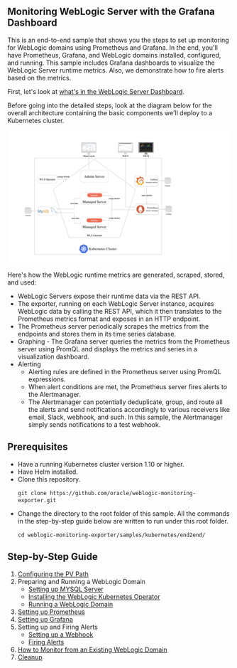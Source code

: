## Monitoring WebLogic Server with the Grafana Dashboard
This is an end-to-end sample that shows you the steps to set up monitoring for WebLogic domains using Prometheus and Grafana. In the end, you'll have Prometheus, Grafana, and WebLogic domains installed, configured, and running. This sample includes Grafana dashboards to visualize the WebLogic Server runtime metrics. Also, we demonstrate how to fire alerts based on the metrics.

First, let's look at [what's in the WebLogic Server Dashboard](docs/dashboard.md).

Before going into the detailed steps, look at the diagram below for the overall architecture containing the basic components we'll deploy to a Kubernetes cluster.

![architecture](docs/images/architecture.png)

Here's how the WebLogic runtime metrics are generated, scraped, stored, and used:
- WebLogic Servers expose their runtime data via the REST API.
- The exporter, running on each WebLogic Server instance, acquires WebLogic data by calling the REST API, which it then translates to the Prometheus metrics format and exposes in an HTTP endpoint.
- The Prometheus server periodically scrapes the metrics from the endpoints and stores them in its time series database.
- Graphing - The Grafana server queries the metrics from the Prometheus server using PromQL and displays the metrics and series in a visualization dashboard.
- Alerting
  - Alerting rules are defined in the Prometheus server using PromQL expressions.
  - When alert conditions are met, the Prometheus server fires alerts to the Alertmanager.
  - The Alertmanager can potentially deduplicate, group, and route all the alerts and send notifications accordingly to various receivers like email, Slack, webhook, and such. In this sample, the Alertmanager simply sends notifications to a test webhook.

## Prerequisites
- Have a running Kubernetes cluster version 1.10 or higher.
- Have Helm installed.  
- Clone this repository.
  ```
  git clone https://github.com/oracle/weblogic-monitoring-exporter.git
  ```
- Change the directory to the root folder of this sample. All the commands in the step-by-step guide below are written to run under this root folder.
  ```
  cd weblogic-monitoring-exporter/samples/kubernetes/end2end/
  ```

## Step-by-Step Guide
1. [Configuring the PV Path](docs/01-pv-path.md)
1. Preparing and Running a WebLogic Domain
    - [Setting up MYSQL Server](docs/02-mysql.md)
    - [Installing the WebLogic Kubernetes Operator](docs/03-wls-operator.md)
    - [Running a WebLogic Domain](docs/04-wls-domain.md)
1. [Setting up Prometheus](docs/05-prometheus.md)
1. [Setting up Grafana](docs/06-grafana.md)
1. Setting up and Firing Alerts
    - [Setting up a Webhook](docs/07-webhook.md)
    - [Firing Alerts](docs/08-alert.md)
1. [How to Monitor from an Existing WebLogic Domain](docs/existing-domain.md)
1. [Cleanup](docs/cleanup.md)

